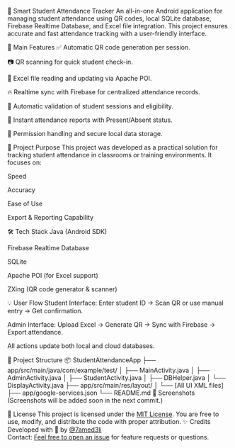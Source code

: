 📱 Smart Student Attendance Tracker
An all-in-one Android application for managing student attendance using QR codes, local SQLite database, Firebase Realtime Database, and Excel file integration. This project ensures accurate and fast attendance tracking with a user-friendly interface.

🚀 Main Features
✅ Automatic QR code generation per session.

📷 QR scanning for quick student check-in.

📁 Excel file reading and updating via Apache POI.

🔥 Realtime sync with Firebase for centralized attendance records.

🧠 Automatic validation of student sessions and eligibility.

🧾 Instant attendance reports with Present/Absent status.

🔐 Permission handling and secure local data storage.

🎯 Project Purpose
This project was developed as a practical solution for tracking student attendance in classrooms or training environments. It focuses on:

Speed

Accuracy

Ease of Use

Export & Reporting Capability

🛠️ Tech Stack
Java (Android SDK)

Firebase Realtime Database

SQLite

Apache POI (for Excel support)

ZXing (QR code generator & scanner)

💡 User Flow
Student Interface: Enter student ID → Scan QR or use manual entry → Get confirmation.

Admin Interface: Upload Excel → Generate QR → Sync with Firebase → Export attendance.

All actions update both local and cloud databases.

📂 Project Structure
📦 StudentAttendanceApp
├── app/src/main/java/com/example/test/
│   ├── MainActivity.java
│   ├── AdminActivity.java
│   ├── StudentActivity.java
│   ├── DBHelper.java
│   └── DisplayActivity.java
├── app/src/main/res/layout/
│   └── [All UI XML files]
├── app/google-services.json
└── README.md
📸 Screenshots
(Screenshots will be added soon in the next commit.)

📄 License
This project is licensed under the [MIT License](./LICENSE). You are free to use, modify, and distribute the code with proper attribution.
✨ Credits
Developed with 💙 by [@7amed3li](https://github.com/7amed3li)  
Contact: [Feel free to open an issue](https://github.com/7amed3li/student-attendance-tracker/issues) for feature requests or questions.
